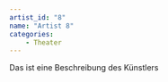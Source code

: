 ```yaml
---
artist_id: "8"
name: "Artist 8"
categories:
    - Theater
---
```

Das ist eine Beschreibung des Künstlers
